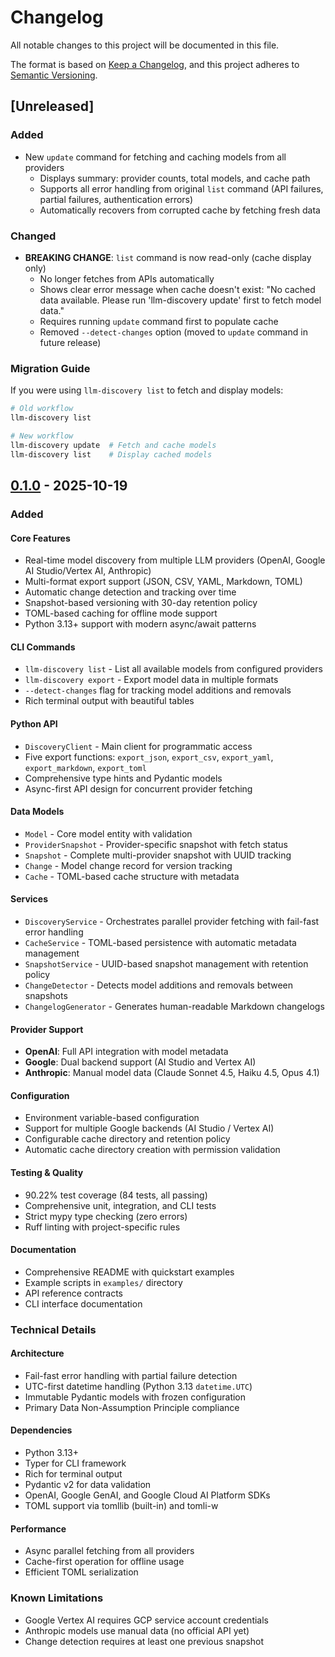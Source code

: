 # Changelog

All notable changes to this project will be documented in this file.

The format is based on [Keep a Changelog](https://keepachangelog.com/en/1.0.0/),
and this project adheres to [Semantic Versioning](https://semver.org/spec/v2.0.0.html).

## [Unreleased]

### Added
- New `update` command for fetching and caching models from all providers
  - Displays summary: provider counts, total models, and cache path
  - Supports all error handling from original `list` command (API failures, partial failures, authentication errors)
  - Automatically recovers from corrupted cache by fetching fresh data

### Changed
- **BREAKING CHANGE**: `list` command is now read-only (cache display only)
  - No longer fetches from APIs automatically
  - Shows clear error message when cache doesn't exist: "No cached data available. Please run 'llm-discovery update' first to fetch model data."
  - Requires running `update` command first to populate cache
  - Removed `--detect-changes` option (moved to `update` command in future release)

### Migration Guide
If you were using `llm-discovery list` to fetch and display models:
```bash
# Old workflow
llm-discovery list

# New workflow
llm-discovery update  # Fetch and cache models
llm-discovery list    # Display cached models
```

## [0.1.0] - 2025-10-19

### Added

#### Core Features
- Real-time model discovery from multiple LLM providers (OpenAI, Google AI Studio/Vertex AI, Anthropic)
- Multi-format export support (JSON, CSV, YAML, Markdown, TOML)
- Automatic change detection and tracking over time
- Snapshot-based versioning with 30-day retention policy
- TOML-based caching for offline mode support
- Python 3.13+ support with modern async/await patterns

#### CLI Commands
- `llm-discovery list` - List all available models from configured providers
- `llm-discovery export` - Export model data in multiple formats
- `--detect-changes` flag for tracking model additions and removals
- Rich terminal output with beautiful tables

#### Python API
- `DiscoveryClient` - Main client for programmatic access
- Five export functions: `export_json`, `export_csv`, `export_yaml`, `export_markdown`, `export_toml`
- Comprehensive type hints and Pydantic models
- Async-first API design for concurrent provider fetching

#### Data Models
- `Model` - Core model entity with validation
- `ProviderSnapshot` - Provider-specific snapshot with fetch status
- `Snapshot` - Complete multi-provider snapshot with UUID tracking
- `Change` - Model change record for version tracking
- `Cache` - TOML-based cache structure with metadata

#### Services
- `DiscoveryService` - Orchestrates parallel provider fetching with fail-fast error handling
- `CacheService` - TOML-based persistence with automatic metadata management
- `SnapshotService` - UUID-based snapshot management with retention policy
- `ChangeDetector` - Detects model additions and removals between snapshots
- `ChangelogGenerator` - Generates human-readable Markdown changelogs

#### Provider Support
- **OpenAI**: Full API integration with model metadata
- **Google**: Dual backend support (AI Studio and Vertex AI)
- **Anthropic**: Manual model data (Claude Sonnet 4.5, Haiku 4.5, Opus 4.1)

#### Configuration
- Environment variable-based configuration
- Support for multiple Google backends (AI Studio / Vertex AI)
- Configurable cache directory and retention policy
- Automatic cache directory creation with permission validation

#### Testing & Quality
- 90.22% test coverage (84 tests, all passing)
- Comprehensive unit, integration, and CLI tests
- Strict mypy type checking (zero errors)
- Ruff linting with project-specific rules

#### Documentation
- Comprehensive README with quickstart examples
- Example scripts in `examples/` directory
- API reference contracts
- CLI interface documentation

### Technical Details

#### Architecture
- Fail-fast error handling with partial failure detection
- UTC-first datetime handling (Python 3.13 `datetime.UTC`)
- Immutable Pydantic models with frozen configuration
- Primary Data Non-Assumption Principle compliance

#### Dependencies
- Python 3.13+
- Typer for CLI framework
- Rich for terminal output
- Pydantic v2 for data validation
- OpenAI, Google GenAI, and Google Cloud AI Platform SDKs
- TOML support via tomllib (built-in) and tomli-w

#### Performance
- Async parallel fetching from all providers
- Cache-first operation for offline usage
- Efficient TOML serialization

### Known Limitations

- Google Vertex AI requires GCP service account credentials
- Anthropic models use manual data (no official API yet)
- Change detection requires at least one previous snapshot

[0.1.0]: https://github.com/drillan/llm-discovery/releases/tag/v0.1.0
